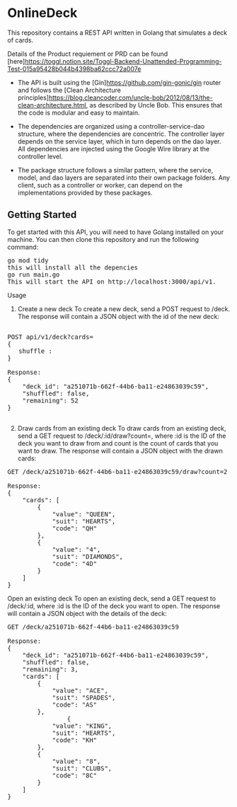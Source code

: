 # OnlineDeck
This repository contains a REST API written in Golang that simulates a deck of cards.

Details of the Product requiement or PRD can be found [here]https://toggl.notion.site/Toggl-Backend-Unattended-Programming-Test-015a95428b044b4398ba62ccc72a007e

* The API is built using the [Gin]https://github.com/gin-gonic/gin router and follows the [Clean Architecture principles]https://blog.cleancoder.com/uncle-bob/2012/08/13/the-clean-architecture.html, as described by Uncle Bob. This ensures that the code is modular and easy to maintain.

* The dependencies are organized using a controller-service-dao structure, where the dependencies are concentric. 
  The controller layer depends on the service layer, which in turn depends on the dao layer.  
  All dependencies are injected using the Google Wire library at the controller level.

* The package structure follows a similar pattern, where the service, model, and dao layers are separated into their own package folders. 
  Any client, such as a controller or worker, can depend on the implementations provided by these packages.

## Getting Started
To get started with this API, you will need to have Golang installed on your machine. You can then clone this repository and run the following command:

<pre>
go mod tidy
this will install all the depencies
go run main.go
This will start the API on http://localhost:3000/api/v1.
</pre>

Usage
1. Create a new deck
To create a new deck, send a POST request to /deck. The response will contain a JSON object with the id of the new deck:
<pre>

POST api/v1/deck?cards=<card_code_names>
{
   shuffle :<true/false>
}

Response:
{
    "deck_id": "a251071b-662f-44b6-ba11-e24863039c59",
    "shuffled": false,
    "remaining": 52
}

</pre>

2. Draw cards from an existing deck
To draw cards from an existing deck, send a GET request to /deck/:id/draw?count=<number>, where :id is the ID of the deck you want to draw from and count is the count of cards that you want to draw. The response will contain a JSON object with the drawn cards:

<pre>
GET /deck/a251071b-662f-44b6-ba11-e24863039c59/draw?count=2

Response:
{
    "cards": [
        {
            "value": "QUEEN",
            "suit": "HEARTS",
            "code": "QH"
        },
        {
            "value": "4",
            "suit": "DIAMONDS",
            "code": "4D"
        }
    ]
}
</pre>
Open an existing deck
To open an existing deck, send a GET request to /deck/:id, where :id is the ID of the deck you want to open. The response will contain a JSON object with the details of the deck:

<pre>
GET /deck/a251071b-662f-44b6-ba11-e24863039c59

Response:
{
    "deck_id": "a251071b-662f-44b6-ba11-e24863039c59",
    "shuffled": false,
    "remaining": 3,
    "cards": [
        {
            "value": "ACE",
            "suit": "SPADES",
            "code": "AS"
        },
				{
            "value": "KING",
            "suit": "HEARTS",
            "code": "KH"
        },
        {
            "value": "8",
            "suit": "CLUBS",
            "code": "8C"
        }
    ]
}
</pre>

